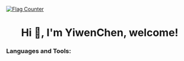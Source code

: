 

<a href="https://info.flagcounter.com/b8Of"><img src="https://s11.flagcounter.com/count2/b8Of/bg_FFFFFF/txt_000000/border_CCCCCC/columns_4/maxflags_20/viewers_0/labels_1/pageviews_1/flags_0/percent_0/" alt="Flag Counter" border="0"></a>
<h1 align="center">Hi 👋, I'm YiwenChen, welcome!</h1>
<h3 align="left">Languages and Tools:</h3>

